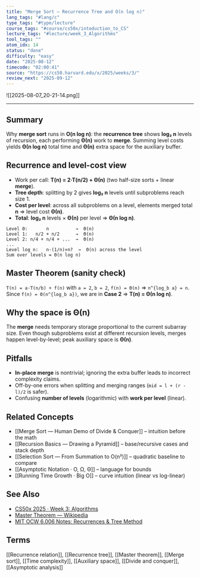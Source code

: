 ```yaml
---
title: "Merge Sort — Recurrence Tree and O(n log n)"
lang_tags: "#lang/c"
type_tags: "#type/lecture"
course_tags: "#course/cs50x/intoduction_to_CS"
lecture_tags: "#lecture/week_3_Algorithms"
tool_tags: ""
atom_idx: 14
status: "done"
difficulty: "easy"
date: "2025-08-12"
timecode: "02:00:41"
source: "https://cs50.harvard.edu/x/2025/weeks/3/"
review_next: "2025-09-12"
---
```


![[2025-08-07_20-21-14.png]]

---

## Summary
Why **merge sort** runs in **O(n log n)**: the **recurrence tree** shows **log₂ n** levels of recursion, each performing **Θ(n)** work to **merge**. Summing level costs yields **Θ(n log n)** total time and **Θ(n)** extra space for the auxiliary buffer.

## Recurrence and level-cost view
- Work per call: **T(n) = 2·T(n/2) + Θ(n)** (two half-size sorts + linear **merge**).
- **Tree depth**: splitting by 2 gives **log₂ n** levels until subproblems reach size 1.
- **Cost per level**: across all subproblems on a level, elements merged total **n** ⇒ level cost **Θ(n)**.
- **Total**: **log₂ n** levels × **Θ(n)** per level ⇒ **Θ(n log n)**.

```text
Level 0:       n          →  Θ(n)
Level 1:   n/2 + n/2      →  Θ(n)
Level 2: n/4 + n/4 + ...  →  Θ(n)
...
Level log n:   n·(1/n)×n?  →  Θ(n) across the level
Sum over levels = Θ(n log n)
```

## Master Theorem (sanity check)
`T(n) = a·T(n/b) + f(n)` with `a = 2`, `b = 2`, `f(n) = Θ(n)` ⇒ `n^{log_b a} = n`.  
Since `f(n) = Θ(n^{log_b a})`, we are in **Case 2** ⇒ **T(n) = Θ(n log n)**.

## Why the space is Θ(n)
The **merge** needs temporary storage proportional to the current subarray size. Even though subproblems exist at different recursion levels, merges happen level-by-level; peak auxiliary space is **Θ(n)**.

## Pitfalls
- **In-place merge** is nontrivial; ignoring the extra buffer leads to incorrect complexity claims.
- Off-by-one errors when splitting and merging ranges (`mid = l + (r - l)/2` is safer).
- Confusing **number of levels** (logarithmic) with **work per level** (linear).

## Related Concepts
- [[Merge Sort — Human Demo of Divide & Conquer]] – intuition before the math
- [[Recursion Basics — Drawing a Pyramid]] – base/recursive cases and stack depth
- [[Selection Sort — From Summation to O(n²)]] – quadratic baseline to compare
- [[Asymptotic Notation · O, Ω, Θ]] – language for bounds
- [[Running Time Growth · Big O]] – curve intuition (linear vs log-linear)

## See Also
- [CS50x 2025 · Week 3: Algorithms](https://cs50.harvard.edu/x/2025/weeks/3/)
- [Master Theorem — Wikipedia](https://en.wikipedia.org/wiki/Master_theorem_(analysis_of_algorithms))
- [MIT OCW 6.006 Notes: Recurrences & Tree Method](https://ocw.mit.edu/courses/6-006-introduction-to-algorithms-spring-2020/resources/mit6_006s20_lec2/)

## Terms
[[Recurrence relation]], [[Recurrence tree]], [[Master theorem]], [[Merge sort]], [[Time complexity]], [[Auxiliary space]], [[Divide and conquer]], [[Asymptotic analysis]]
